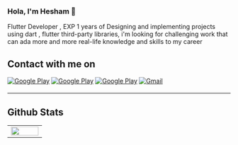 ### Hola, I'm Hesham 👋
Flutter Developer , EXP 1 years of Designing and implementing projects using dart , flutter third-party libraries, i'm looking for
challenging work that can ada more and more real-life knowledge and skills to my career




<h2> Contact with me on </h2>


<p><a href="http://Wa.me/201119244463" target="_blank"><img alt="Google Play" src="https://img.shields.io/badge/whatsapp%20bussines-128C7E.svg?style=for-the-badge&logo=whatsapp&logoColor=white" /></a>
<a href="https://www.facebook.com/HxBoss" target="_blank"><img alt="Google Play" src="https://img.shields.io/badge/Facebook-4267B2.svg?style=for-the-badge&logo=facebook&logoColor=white" /></a>
<a href="https://www.linkedin.com/in/hesham-mosaad" target="_blank"><img alt="Google Play" src="https://img.shields.io/badge/linkedin-0077b5.svg?style=for-the-badge&logo=linkedin&logoColor=white" /></a>
<a href="mailto:heshammosaadx@gmail.com" target="_blank">
<img src=https://img.shields.io/badge/Gmail-D14836?style=for-the-badge&logo=gmail&logoColor=white alt=Gmail style="margin-bottom: 5px;" />
</a>
<hr>


## Github Stats  
<table><tr><td valign="top" width="50%">

<img src="https://github-readme-stats.vercel.app/api?username=heshamghareeb&show_icons=true&count_private=true&hide_border=true" align="left" style="width: 100%" />

<!--</td><td valign="top" width="50%">

<img src="https://github-readme-stats.vercel.app/api/top-langs/?username=heshamghareeb&hide_border=true&layout=compact" align="left" style="width: 100%" />

</td></tr></table> --> 

<br/>  





<!--
**heshamghareeb/heshamghareeb** is a ✨ _special_ ✨ repository because its `README.md` (this file) appears on your GitHub profile.

Here are some ideas to get you started:

- 🔭 I’m currently working on ...
- 🌱 I’m currently learning ...
- 👯 I’m looking to collaborate on ...
- 🤔 I’m looking for help with ...
- 💬 Ask me about ...
- 📫 How to reach me: ...
- 😄 Pronouns: ...
- ⚡ Fun fact: ...
-->
